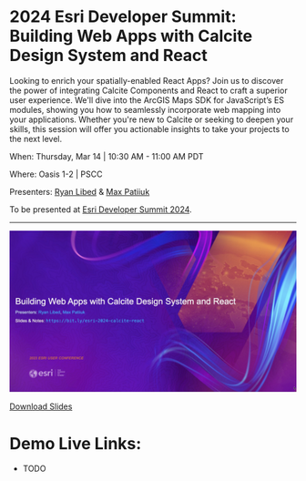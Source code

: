 # 2024 Esri Developer Summit: Building Web Apps with Calcite Design System and React

Looking to enrich your spatially-enabled React Apps? Join us to discover the power of integrating Calcite Components and React to craft a superior user experience. We'll dive into the ArcGIS Maps SDK for JavaScript’s ES modules, showing you how to seamlessly incorporate web mapping into your applications. Whether you're new to Calcite or seeking to deepen your skills, this session will offer you actionable insights to take your projects to the next level.

When: Thursday, Mar 14 | 10:30 AM - 11:00 AM PDT

Where: Oasis 1-2 | PSCC

Presenters: [Ryan Libed](https://github.com/rslibed) &
[Max Patiiuk](https://github.com/maxpatiiuk)

To be presented at [Esri Developer Summit 2024](http://www.esri.com/events/devsummit).

---

[![Building web Apps with Calcite header slide](header-slide.jpg)](https://github.com/banuelosj/DevSummit-presentation/blob/main/2024/debugging-tips-and-tricks/slides.pdf?raw=true)

[Download Slides](TODO)

# Demo Live Links:

- TODO